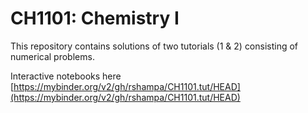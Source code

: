 # CH1101: Chemistry I

This repository contains solutions of two tutorials (1 & 2) consisting of numerical problems.

Interactive notebooks here
[https://mybinder.org/v2/gh/rshampa/CH1101.tut/HEAD](https://mybinder.org/v2/gh/rshampa/CH1101.tut/HEAD)
